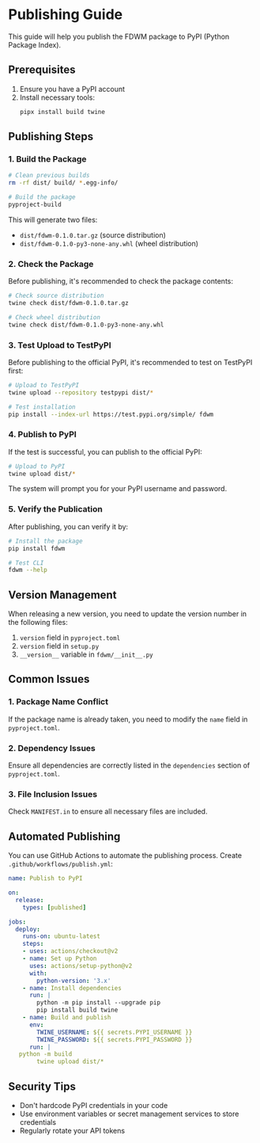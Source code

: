# Publishing Guide

This guide will help you publish the FDWM package to PyPI (Python Package Index).

## Prerequisites

1. Ensure you have a PyPI account
2. Install necessary tools:
   ```bash
   pipx install build twine
   ```

## Publishing Steps

### 1. Build the Package

   ```bash
# Clean previous builds
rm -rf dist/ build/ *.egg-info/

# Build the package
pyproject-build
```

This will generate two files:
- `dist/fdwm-0.1.0.tar.gz` (source distribution)
- `dist/fdwm-0.1.0-py3-none-any.whl` (wheel distribution)

### 2. Check the Package

Before publishing, it's recommended to check the package contents:

   ```bash
# Check source distribution
twine check dist/fdwm-0.1.0.tar.gz

# Check wheel distribution
twine check dist/fdwm-0.1.0-py3-none-any.whl
   ```

### 3. Test Upload to TestPyPI

Before publishing to the official PyPI, it's recommended to test on TestPyPI first:

   ```bash
# Upload to TestPyPI
twine upload --repository testpypi dist/*

# Test installation
pip install --index-url https://test.pypi.org/simple/ fdwm
```

### 4. Publish to PyPI

If the test is successful, you can publish to the official PyPI:

   ```bash
# Upload to PyPI
twine upload dist/*
   ```

The system will prompt you for your PyPI username and password.

### 5. Verify the Publication

After publishing, you can verify it by:

   ```bash
# Install the package
   pip install fdwm

# Test CLI
fdwm --help
   ```

## Version Management

When releasing a new version, you need to update the version number in the following files:

1. `version` field in `pyproject.toml`
2. `version` field in `setup.py`
3. `__version__` variable in `fdwm/__init__.py`

## Common Issues

### 1. Package Name Conflict
If the package name is already taken, you need to modify the `name` field in `pyproject.toml`.

### 2. Dependency Issues
Ensure all dependencies are correctly listed in the `dependencies` section of `pyproject.toml`.

### 3. File Inclusion Issues
Check `MANIFEST.in` to ensure all necessary files are included.

## Automated Publishing

You can use GitHub Actions to automate the publishing process. Create `.github/workflows/publish.yml`:

```yaml
name: Publish to PyPI

on:
  release:
    types: [published]

jobs:
  deploy:
    runs-on: ubuntu-latest
    steps:
    - uses: actions/checkout@v2
    - name: Set up Python
      uses: actions/setup-python@v2
      with:
        python-version: '3.x'
    - name: Install dependencies
      run: |
        python -m pip install --upgrade pip
        pip install build twine
    - name: Build and publish
      env:
        TWINE_USERNAME: ${{ secrets.PYPI_USERNAME }}
        TWINE_PASSWORD: ${{ secrets.PYPI_PASSWORD }}
      run: |
   python -m build
        twine upload dist/*
   ```

## Security Tips

- Don't hardcode PyPI credentials in your code
- Use environment variables or secret management services to store credentials
- Regularly rotate your API tokens
